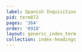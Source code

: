 ```yaml
---
label: Spanish Inquisition
pid: term872
pages: '364'
order: '0918'
layout: generic_index_term
collection: index-headings
---
```

